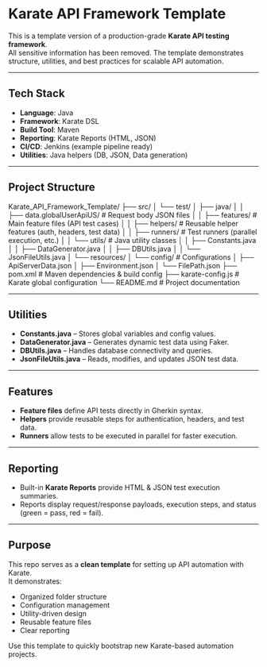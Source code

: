 # Karate API Framework Template

This is a template version of a production-grade **Karate API testing framework**.  
All sensitive information has been removed. The template demonstrates structure, utilities, and best practices for scalable API automation.

---

## Tech Stack
- **Language**: Java
- **Framework**: Karate DSL
- **Build Tool**: Maven
- **Reporting**: Karate Reports (HTML, JSON)
- **CI/CD**: Jenkins (example pipeline ready)
- **Utilities**: Java helpers (DB, JSON, Data generation)

---

## Project Structure
Karate_API_Framework_Template/
├── src/
│ └── test/
│ ├── java/
│ │ ├── data.globalUserApiUS/ # Request body JSON files
│ │ ├── features/ # Main feature files (API test cases)
│ │ ├── helpers/ # Reusable helper features (auth, headers, test data)
│ │ ├── runners/ # Test runners (parallel execution, etc.)
│ │ └── utils/ # Java utility classes
│ │ ├── Constants.java
│ │ ├── DataGenerator.java
│ │ ├── DBUtils.java
│ │ └── JsonFileUtils.java
│ └── resources/
│ └── config/ # Configurations
│ ├── ApiServerData.json
│ ├── Environment.json
│ └── FilePath.json
├── pom.xml # Maven dependencies & build config
├── karate-config.js # Karate global configuration
└── README.md # Project documentation


---

## Utilities
- **Constants.java** – Stores global variables and config values.
- **DataGenerator.java** – Generates dynamic test data using Faker.
- **DBUtils.java** – Handles database connectivity and queries.
- **JsonFileUtils.java** – Reads, modifies, and updates JSON test data.

---

## Features
- **Feature files** define API tests directly in Gherkin syntax.
- **Helpers** provide reusable steps for authentication, headers, and test data.
- **Runners** allow tests to be executed in parallel for faster execution.

---

## Reporting
- Built-in **Karate Reports** provide HTML & JSON test execution summaries.
- Reports display request/response payloads, execution steps, and status (green = pass, red = fail).

---

## Purpose
This repo serves as a **clean template** for setting up API automation with Karate.  
It demonstrates:
- Organized folder structure
- Configuration management
- Utility-driven design
- Reusable feature files
- Clear reporting

Use this template to quickly bootstrap new Karate-based automation projects.
